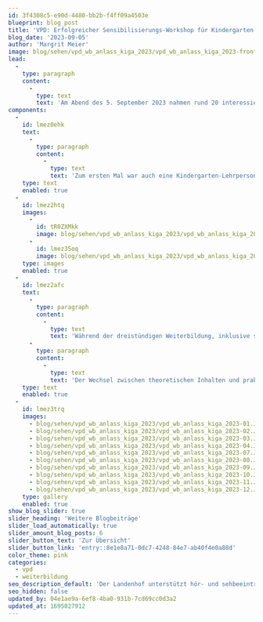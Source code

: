 ```yaml
---
id: 3f4308c5-e90d-4480-bb2b-f4ff09a4503e
blueprint: blog_post
title: 'VPD: Erfolgreicher Sensibilisierungs-Workshop für Kindergarten-Lehrpersonen'
blog_date: '2023-09-05'
author: 'Margrit Meier'
image: blog/sehen/vpd_wb_anlass_kiga_2023/vpd_wb_anlass_kiga_2023-front.JPG
lead:
  -
    type: paragraph
    content:
      -
        type: text
        text: 'Am Abend des 5. September 2023 nahmen rund 20 interessierte Kindergarten-Lehrpersonen aus dem Kanton Aargau am 3. Sensibilisierungs-Workshop «Kinder mit Sehbeeinträchtigung oder Blindheit im Kindergarten» des Visiopädagogischen Dienstes teil. '
components:
  -
    id: lmez0ehk
    text:
      -
        type: paragraph
        content:
          -
            type: text
            text: 'Zum ersten Mal war auch eine Kindergarten-Lehrperson dabei, die ein blindes Kind im Regelkindergarten begleitet. Aus diesem Grund wurde nebst Bewährtem der Fokus in den Workshops auch auf Taktiles und Materialien für blinde Kinder unter einer Simulations-Dunkelbrille gelegt.'
    type: text
    enabled: true
  -
    id: lmez2htq
    images:
      -
        id: tR0ZXMkk
        image: blog/sehen/vpd_wb_anlass_kiga_2023/vpd_wb_anlass_kiga_2023-05.JPG
      -
        id: lmez35oq
        image: blog/sehen/vpd_wb_anlass_kiga_2023/vpd_wb_anlass_kiga_2023-06.JPG
    type: images
    enabled: true
  -
    id: lmez2afc
    text:
      -
        type: paragraph
        content:
          -
            type: text
            text: 'Während der dreistündigen Weiterbildung, inklusive sehr geschätztem Apéro aus der Landenhof-Küche, wurde eifrig diskutiert, kritisch nachgefragt und vor allem praktische Inhalte aus dem Kindergartenalltag anhand von Gruppenaufgaben simuliert und Materialien ausprobiert. Rückmeldungen aus der Gruppe lauteten: «Hätte ich vor einem Jahr schon gewusst, was ein eingeschränktes Stereosehen bedeutet und wie ich dem begegnen kann, hätte mich dies sehr unterstützt.» Oder: «Während ihr das Thema CVI vermittelt, habe ich ein Kind vor Augen, auf welches dies zutreffen könnte».'
      -
        type: paragraph
        content:
          -
            type: text
            text: 'Der Wechsel zwischen theoretischen Inhalten und praktischen Aufgaben oder Ausführungen wurde von den Teilnehmenden sehr positiv bewertet. Eine Basis für die weitere Zusammenarbeit wurde mit diesem Abend gelegt, wie auch die Sensibilisierung für Themen rund um Sehbeeinträchtigungen und Blindheit. Ein rundum gelungener Abend in entspannter Atmosphäre.'
    type: text
    enabled: true
  -
    id: lmez3trq
    images:
      - blog/sehen/vpd_wb_anlass_kiga_2023/vpd_wb_anlass_kiga_2023-01.JPG
      - blog/sehen/vpd_wb_anlass_kiga_2023/vpd_wb_anlass_kiga_2023-02.JPG
      - blog/sehen/vpd_wb_anlass_kiga_2023/vpd_wb_anlass_kiga_2023-03.JPG
      - blog/sehen/vpd_wb_anlass_kiga_2023/vpd_wb_anlass_kiga_2023-04.JPG
      - blog/sehen/vpd_wb_anlass_kiga_2023/vpd_wb_anlass_kiga_2023-07.JPG
      - blog/sehen/vpd_wb_anlass_kiga_2023/vpd_wb_anlass_kiga_2023-08.JPG
      - blog/sehen/vpd_wb_anlass_kiga_2023/vpd_wb_anlass_kiga_2023-09.JPG
      - blog/sehen/vpd_wb_anlass_kiga_2023/vpd_wb_anlass_kiga_2023-10.JPG
      - blog/sehen/vpd_wb_anlass_kiga_2023/vpd_wb_anlass_kiga_2023-11.JPG
      - blog/sehen/vpd_wb_anlass_kiga_2023/vpd_wb_anlass_kiga_2023-12.JPG
    type: gallery
    enabled: true
show_blog_slider: true
slider_heading: 'Weitere Blogbeiträge'
slider_load_automatically: true
slider_amount_blog_posts: 6
slider_button_text: 'Zur Übersicht'
slider_button_link: 'entry::8e1e8a71-0dc7-4248-84e7-ab40f4e0a88d'
color_theme: pink
categories:
  - vpd
  - weiterbildung
seo_description_default: 'Der Landenhof unterstützt hör- und sehbeeinträchtigte Kinder & Jugendliche in ihrem selbstbestimmten Leben durch Förderung ihrer Fähigkeiten & Entwicklung'
seo_hidden: false
updated_by: 04e1ae9a-6ef8-4ba0-931b-7cd69cc0d3a2
updated_at: 1695027912
---
```

